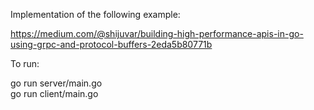 Implementation of the following example:

https://medium.com/@shijuvar/building-high-performance-apis-in-go-using-grpc-and-protocol-buffers-2eda5b80771b

To run:

go run server/main.go<br />
go run client/main.go